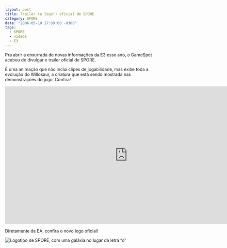 ```yaml
---
layout: post
title: Trailer (e logo!) oficial de SPORE
category: SPORE
date: "2006-05-10 17:09:00 -0300"
tags: 
  - SPORE
  - vídeos
  - E3
---
```


Pra abrir a enxurrada de novas informações da E3 esse ano, o GameSpot acabou de divulgar o trailer oficial de SPORE. 

É uma animação que não inclui clipes de jogabilidade, mas exibe toda a evolução do Willosaur, a criatura que está sendo mostrada nas demonstrações do jogo. Confira!

<iframe width="806" height="456" src="https://www.youtube.com/embed/2edxjODgK9o" frameborder="0" allow="accelerometer; autoplay; encrypted-media; gyroscope; picture-in-picture" allowfullscreen></iframe>

Diretamente da EA, confira o novo logo oficial!

![Logotipo de SPORE, com uma galáxia no lugar da letra “o”](https://i.imgur.com/mnRzbBc.jpg)